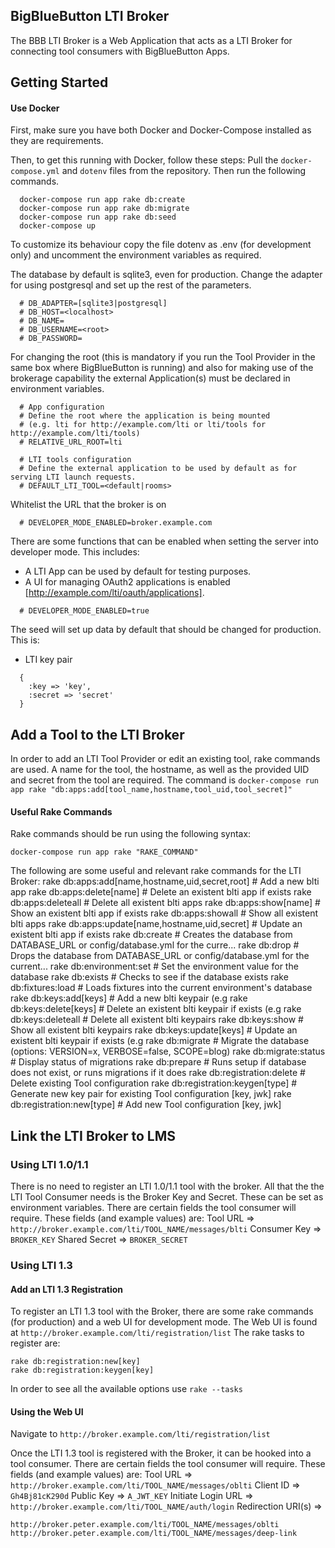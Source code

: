## BigBlueButton LTI Broker
The BBB LTI Broker is a Web Application that acts as a LTI Broker for connecting tool consumers with BigBlueButton Apps. 

## Getting Started
#### Use Docker
First, make sure you have both Docker and Docker-Compose installed as they are requirements.

Then, to get this running with Docker, follow these steps:
Pull the ```docker-compose.yml``` and ```dotenv``` files from the repository. Then run the following commands.
```
  docker-compose run app rake db:create
  docker-compose run app rake db:migrate
  docker-compose run app rake db:seed
  docker-compose up
```
To customize its behaviour copy the file dotenv as .env (for development only) and uncomment the environment variables as required.

The database by default is sqlite3, even for production. Change the adapter for using postgresql and set up the rest of the parameters.

```
  # DB_ADAPTER=[sqlite3|postgresql]
  # DB_HOST=<localhost>
  # DB_NAME=
  # DB_USERNAME=<root>
  # DB_PASSWORD=
```

For changing the root (this is mandatory if you run the Tool Provider in the same box where BigBlueButton is running) and also
for making use of the brokerage capability the external Application(s) must be declared in environment variables.

```
  # App configuration
  # Define the root where the application is being mounted
  # (e.g. lti for http://example.com/lti or lti/tools for http://example.com/lti/tools)
  # RELATIVE_URL_ROOT=lti

  # LTI tools configuration
  # Define the external application to be used by default as for serving LTI launch requests.
  # DEFAULT_LTI_TOOL=<default|rooms>
```

Whitelist the URL that the broker is on

```
  # DEVELOPER_MODE_ENABLED=broker.example.com
```

There are some functions that can be enabled when setting the server into developer mode.
This includes:
  - A LTI App can be used by default for testing purposes.
  - A UI for managing OAuth2 applications is enabled [http://example.com/lti/oauth/applications].

```
  # DEVELOPER_MODE_ENABLED=true
```

The seed will set up data by default that should be changed for production. This is:
  - LTI key pair
```
  {
    :key => 'key',
    :secret => 'secret'
  }
```
## Add a Tool to the LTI Broker
In order to add an LTI Tool Provider or edit an existing tool, rake commands are used.
A name for the tool, the hostname, as well as the provided UID and secret from the tool are required.
The command is ```docker-compose run app rake "db:apps:add[tool_name,hostname,tool_uid,tool_secret]"```

#### Useful Rake Commands
Rake commands should be run using the following syntax:
```
docker-compose run app rake "RAKE_COMMAND"
```
The following are some useful and relevant rake commands for the LTI Broker:
rake db:apps:add[name,hostname,uid,secret,root]  # Add a new blti app
rake db:apps:delete[name]                        # Delete an existent blti app if exists
rake db:apps:deleteall                           # Delete all existent blti apps
rake db:apps:show[name]                          # Show an existent blti app if exists
rake db:apps:showall                             # Show all existent blti apps
rake db:apps:update[name,hostname,uid,secret]    # Update an existent blti app if exists
rake db:create                                   # Creates the database from DATABASE_URL or config/database.yml for the curre...
rake db:drop                                     # Drops the database from DATABASE_URL or config/database.yml for the current...
rake db:environment:set                          # Set the environment value for the database
rake db:exists                                   # Checks to see if the database exists
rake db:fixtures:load                            # Loads fixtures into the current environment's database
rake db:keys:add[keys]                           # Add a new blti keypair (e.g
rake db:keys:delete[keys]                        # Delete an existent blti keypair if exists (e.g
rake db:keys:deleteall                           # Delete all existent blti keypairs
rake db:keys:show                                # Show all existent blti keypairs
rake db:keys:update[keys]                        # Update an existent blti keypair if exists (e.g
rake db:migrate                                  # Migrate the database (options: VERSION=x, VERBOSE=false, SCOPE=blog)
rake db:migrate:status                           # Display status of migrations
rake db:prepare                                  # Runs setup if database does not exist, or runs migrations if it does
rake db:registration:delete                      # Delete existing Tool configuration
rake db:registration:keygen[type]                # Generate new key pair for existing Tool configuration [key, jwk]
rake db:registration:new[type]                   # Add new Tool configuration [key, jwk]


## Link the LTI Broker to LMS

### Using LTI 1.0/1.1
There is no need to register an LTI 1.0/1.1 tool with the broker. All that the the LTI Tool Consumer needs is the Broker Key and Secret. These can be set as environment variables. 
There are certain fields the tool consumer will require. These fields (and example values) are:
Tool URL => ```http://broker.example.com/lti/TOOL_NAME/messages/blti```
Consumer Key => ```BROKER_KEY```
Shared Secret => ```BROKER_SECRET```

### Using LTI 1.3
#### Add an LTI 1.3 Registration
To register an LTI 1.3 tool with the Broker, there are some rake commands (for production) and a web UI for development mode.
The Web UI is found at ```http://broker.example.com/lti/registration/list```
The rake tasks to register are: 
```
rake db:registration:new[key]
rake db:registration:keygen[key]
```
In order to see all the available options use ```rake --tasks```

#### Using the Web UI
Navigate to ```http://broker.example.com/lti/registration/list```


Once the LTI 1.3 tool is registered with the Broker, it can be hooked into a tool consumer.
There are certain fields the tool consumer will require. These fields (and example values) are:
Tool URL => ```http://broker.example.com/lti/TOOL_NAME/messages/oblti```
Client ID => ```Gh4Bj81cK290d```
Public Key => ```A_JWT_KEY```
Initiate Login URL => ```http://broker.example.com/lti/TOOL_NAME/auth/login```
Redirection URI(s) => 
```
http://broker.peter.example.com/lti/TOOL_NAME/messages/oblti
http://broker.peter.example.com/lti/TOOL_NAME/messages/deep-link